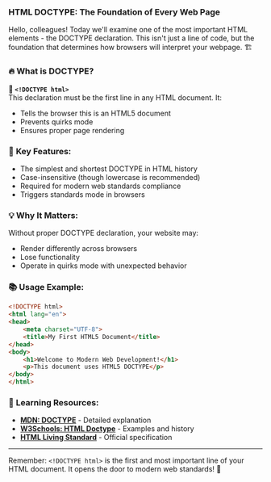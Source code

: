 ### **HTML DOCTYPE: The Foundation of Every Web Page**

Hello, colleagues! Today we'll examine one of the most important HTML elements - the DOCTYPE declaration. This isn't just a line of code, but the foundation that determines how browsers will interpret your webpage. 🏗️

### 🔥 **What is DOCTYPE?**

**📌 `<!DOCTYPE html>`**  
This declaration must be the first line in any HTML document. It:
- Tells the browser this is an HTML5 document
- Prevents quirks mode
- Ensures proper page rendering

### 🌟 **Key Features:**
- The simplest and shortest DOCTYPE in HTML history
- Case-insensitive (though lowercase is recommended)
- Required for modern web standards compliance
- Triggers standards mode in browsers

### 💡 **Why It Matters:**
Without proper DOCTYPE declaration, your website may:
- Render differently across browsers
- Lose functionality
- Operate in quirks mode with unexpected behavior

### 📚 **Usage Example:**
```html
<!DOCTYPE html>
<html lang="en">
<head>
    <meta charset="UTF-8">
    <title>My First HTML5 Document</title>
</head>
<body>
    <h1>Welcome to Modern Web Development!</h1>
    <p>This document uses HTML5 DOCTYPE</p>
</body>
</html>
```

### 📖 **Learning Resources:**
- **[MDN: DOCTYPE](https://developer.mozilla.org/en-US/docs/Glossary/Doctype)** - Detailed explanation
- **[W3Schools: HTML Doctype](https://www.w3schools.com/tags/tag_doctype.asp)** - Examples and history
- **[HTML Living Standard](https://html.spec.whatwg.org/multipage/syntax.html#the-doctype)** - Official specification

---

Remember: `<!DOCTYPE html>` is the first and most important line of your HTML document. It opens the door to modern web standards! 🚀

